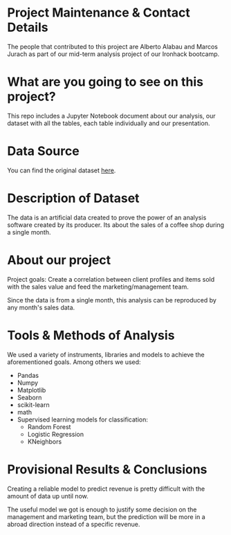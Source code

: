 <h1>Project Maintenance & Contact Details</h1>

The people that contributed to this project are Alberto Alabau and Marcos Jurach as part of our mid-term analysis project of our Ironhack bootcamp.

<h1>What are you going to see on this project?</h1>

This repo includes a Jupyter Notebook document about our analysis, our dataset with all the tables, each table individually and our presentation.

<h1>Data Source</h1>

You can find the original dataset [here](https://www.kaggle.com/datasets/ylchang/coffee-shop-sample-data-1113?resource=download&select=sales_outlet.csv).

<h1>Description of Dataset</h1>

The data is an artificial data created to prove the power of an analysis software created by its producer. 
Its about the sales of a coffee shop during a single month.

<h1>About our project</h1>

Project goals: Create a correlation between client profiles and items sold with the sales value and feed the marketing/management team.
 
Since the data is from a single month, this analysis can be reproduced by any month's sales data.

<h1>Tools & Methods of Analysis</h1>

We used a variety of instruments, libraries and models to achieve the aforementioned goals. Among others we used: 
- Pandas
- Numpy
- Matplotlib
- Seaborn
- scikit-learn
- math
- Supervised learning models for classification:
  - Random Forest
  - Logistic Regression
  - KNeighbors

<h1>Provisional Results & Conclusions</h1>

Creating a reliable model to predict revenue is pretty difficult with the amount of data up until now.

The useful model we got is enough to justify some decision on the management and marketing team, but the prediction will be more in a abroad direction instead of a specific revenue. 
